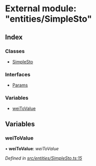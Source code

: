 # External module: "entities/SimpleSto"

## Index

### Classes

- [SimpleSto](../classes/_entities_simplesto_.simplesto.md)

### Interfaces

- [Params](../interfaces/_entities_simplesto_.params.md)

### Variables

- [weiToValue](_entities_simplesto_.md#weitovalue)

## Variables

### weiToValue

• **weiToValue**: _weiToValue_

_Defined in [src/entities/SimpleSto.ts:15](https://github.com/PolymathNetwork/polymath-sdk/blob/d34930f/src/entities/SimpleSto.ts#L15)_
